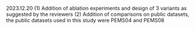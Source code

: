 2023.12.20
(1) Addition of ablation experiments and design of 3 variants as suggested by the reviewers 
(2) Addition of comparisons on public datasets, the public datasets used in this study were PEMS04 and PEMS08
